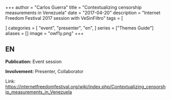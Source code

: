 +++
author = "Carlos Guerra"
title = "Contextualizing censorship measurements in Venezuela"
date = "2017-04-20"
description = "Internet Freedom Festival 2017 session with VeSinFiltro"
tags = [

]
categories = [
    "event",
    "presenter",
    "en",
]
series = ["Themes Guide"]
aliases = []
image = "owf1y.png"
+++

## EN
**Publication:** Event session

**Involvement:** Presenter, Collaborator

Link: <a href="https://internetfreedomfestival.org/wiki/index.php/Contextualizing_censorship_measurements_in_Venezuela" target="_blank">https://internetfreedomfestival.org/wiki/index.php/Contextualizing_censorship_measurements_in_Venezuela</a>
